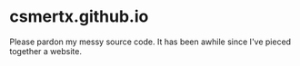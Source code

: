 # csmertx.github.io
Please pardon my messy source code. It has been awhile since I've pieced together a website.
